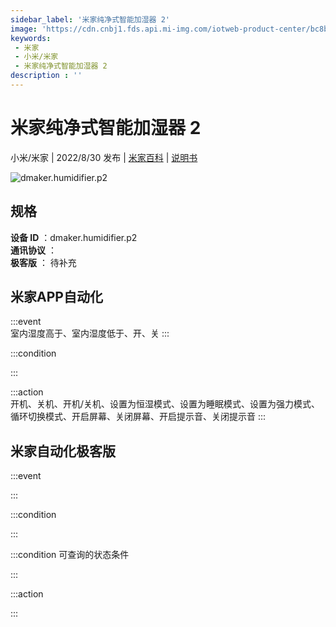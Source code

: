 ```yaml
---
sidebar_label: '米家纯净式智能加湿器 2'
image: 'https://cdn.cnbj1.fds.api.mi-img.com/iotweb-product-center/bc8bbeb0648dbdd791b7d06b25f466e9_1656293845633.png?GalaxyAccessKeyId=AKVGLQWBOVIRQ3XLEW&Expires=9223372036854775807&Signature=JWPeT9BL9Lmq9Zd9uM0kbXxIpvk='
keywords: 
 - 米家
 - 小米/米家
 - 米家纯净式智能加湿器 2
description : ''
---
```

# 米家纯净式智能加湿器 2

小米/米家 | 2022/8/30 发布 | [米家百科](https://home.mi.com/webapp/content/baike/product/index.html?model=dmaker.humidifier.p2) | [说明书](https://home.mi.com/views/introduction.html?model=dmaker.humidifier.p2&region=cn)

![dmaker.humidifier.p2](https://cdn.cnbj1.fds.api.mi-img.com/iotweb-product-center/bc8bbeb0648dbdd791b7d06b25f466e9_1656293845633.png?GalaxyAccessKeyId=AKVGLQWBOVIRQ3XLEW&Expires=9223372036854775807&Signature=JWPeT9BL9Lmq9Zd9uM0kbXxIpvk=)

## 规格  
> 
**设备 ID** ：dmaker.humidifier.p2  
**通讯协议** ：  
**极客版**  ： 待补充 


## 米家APP自动化  

:::event  
室内湿度高于、室内湿度低于、开、关
:::

:::condition  

:::

:::action   
开机、关机、开机/关机、设置为恒湿模式、设置为睡眠模式、设置为强力模式、循环切换模式、开启屏幕、关闭屏幕、开启提示音、关闭提示音
:::

## 米家自动化极客版  

:::event  

:::

:::condition  

:::

:::condition 可查询的状态条件  

:::

:::action  

:::

        
